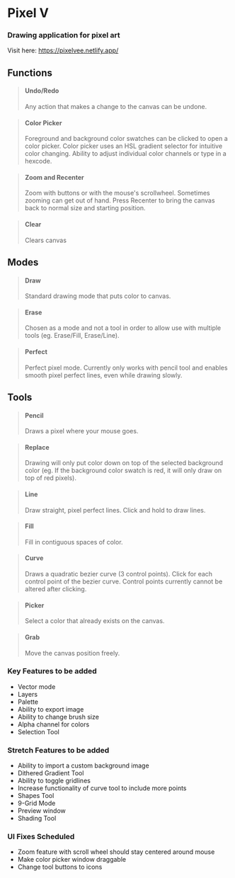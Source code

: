 # Pixel V

### Drawing application for pixel art

Visit here: https://pixelvee.netlify.app/

## Functions

> #### Undo/Redo
>
> Any action that makes a change to the canvas can be undone.

> #### Color Picker
>
> Foreground and background color swatches can be clicked to open a color picker.
> Color picker uses an HSL gradient selector for intuitive color changing.
> Ability to adjust individual color channels or type in a hexcode.

> #### Zoom and Recenter
>
> Zoom with buttons or with the mouse's scrollwheel.
> Sometimes zooming can get out of hand. Press Recenter to bring the canvas back to normal size and starting position.

> #### Clear
>
> Clears canvas

## Modes

> #### Draw
>
> Standard drawing mode that puts color to canvas.

> #### Erase
>
> Chosen as a mode and not a tool in order to allow use with multiple tools (eg. Erase/Fill, Erase/Line).

> #### Perfect
>
> Perfect pixel mode. Currently only works with pencil tool and enables smooth pixel perfect lines, even while drawing slowly.

## Tools

> #### Pencil
>
> Draws a pixel where your mouse goes.

> #### Replace
>
> Drawing will only put color down on top of the selected background color (eg. If the background color swatch is red, it will only draw on top of red pixels).

> #### Line
>
> Draw straight, pixel perfect lines. Click and hold to draw lines.

> #### Fill
>
> Fill in contiguous spaces of color.

> #### Curve
>
> Draws a quadratic bezier curve (3 control points). Click for each control point of the bezier curve. Control points currently cannot be altered after clicking.

> #### Picker
>
> Select a color that already exists on the canvas.

> #### Grab
>
> Move the canvas position freely.

### Key Features to be added

- Vector mode
- Layers
- Palette
- Ability to export image
- Ability to change brush size
- Alpha channel for colors
- Selection Tool

### Stretch Features to be added

- Ability to import a custom background image
- Dithered Gradient Tool
- Ability to toggle gridlines
- Increase functionality of curve tool to include more points
- Shapes Tool
- 9-Grid Mode
- Preview window
- Shading Tool

### UI Fixes Scheduled

- Zoom feature with scroll wheel should stay centered around mouse
- Make color picker window draggable
- Change tool buttons to icons
